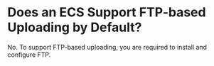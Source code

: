 # Does an ECS Support FTP-based Uploading by Default?<a name="EN-US_TOPIC_0236302789"></a>

No. To support FTP-based uploading, you are required to install and configure FTP.

